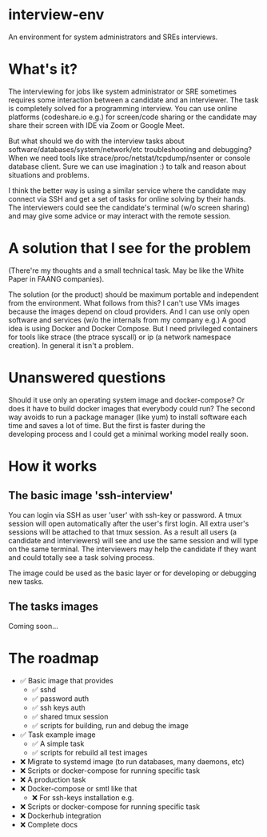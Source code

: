 # interview-env

An environment for system administrators and SREs interviews.

# What's it?

The interviewing for jobs like system administrator or SRE sometimes requires some interaction between a candidate and an interviewer. The task is completely solved for a programming interview. You can use online platforms (codeshare.io e.g.) for screen/code sharing or the candidate may share their screen with IDE via Zoom or Google Meet.

But what should we do with the interview tasks about software/databases/system/network/etc troubleshooting and debugging? When we need tools like strace/proc/netstat/tcpdump/nsenter or console database client. Sure we can use imagination :) to talk and reason about situations and problems. 

I think the better way is using a similar service where the candidate may connect via SSH and get a set of tasks for online solving by their hands. The interviewers could see the candidate's terminal (w/o screen sharing) and may give some advice or may interact with the remote session.

# A solution that I see for the problem

(There're my thoughts and a small technical task. May be like the White Paper in FAANG companies).

The solution (or the product) should be maximum portable and independent from the environment. What follows from this? I can't use VMs images because the images depend on cloud providers. And I can use only open software and services (w/o the internals from my company e.g.)
A good idea is using Docker and Docker Compose. But I need privileged containers for tools like strace (the ptrace syscall) or ip (a network namespace creation). In general it isn't a problem.

# Unanswered questions

Should it use only an operating system image and docker-compose? Or does it have to build docker images that everybody could run? The second way avoids to run a package manager (like yum) to install software each time and saves a lot of time. But the first is faster during the developing process and I could get a minimal working model really soon.

# How it works
## The basic image 'ssh-interview'

You can login via SSH as user 'user' with ssh-key or password. A tmux session will open automatically after the user's first login. All extra user's sessions will be attached to that tmux session. As a result all users (a candidate and interviewers) will see and use the same session and will type on the same terminal. The interviewers may help the candidate if they want and could totally see a task solving process.

The image could be used as the basic layer or for developing or debugging new tasks.

## The tasks images

Coming soon...

# The roadmap
- ✅ Basic image that provides
    - ✅ sshd
    - ✅ password auth
    - ✅ ssh keys auth
    - ✅ shared tmux session
    - ✅ scripts for building, run and debug the image
- ✅ Task example image
    - ✅ A simple task
    - ✅ scripts for rebuild all test images
- ❌ Migrate to systemd image (to run databases, many daemons, etc)
- ❌ Scripts or docker-compose for running specific task
- ❌ A production task
- ❌ Docker-compose or smtl like that
    - ❌ For ssh-keys installation e.g.
- ❌ Scripts or docker-compose for running specific task
- ❌ Dockerhub integration
- ❌ Complete docs

